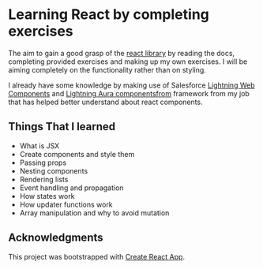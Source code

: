 # Learning React by completing exercises

The aim to gain a good grasp of the [react library](https://react.dev/) by reading the docs, completing provided exercises and making up my own exercises. I will be aiming completely on the functionality rather than on styling.

I already have some knowledge by making use of Salesforce [Lightning Web Components](https://developer.salesforce.com/docs/platform/lwc/guide) and [Lightning Aura componentsfrom](https://developer.salesforce.com/docs/atlas.en-us.lightning.meta/lightning/intro_components.htm) framework from my job that has helped better understand about react components.

## Things That I learned

<ul>
  <li>What is JSX</li>
  <li>Create components and style them</li>
  <li>Passing props</li>
  <li>Nesting components</li>
  <li>Rendering lists</li>
  <li>Event handling and propagation</li>
  <li>How states work</li>
  <li>How updater functions work</li>
  <li>Array manipulation and why to avoid mutation</li>
</ul>

## Acknowledgments

This project was bootstrapped with [Create React App](https://github.com/facebook/create-react-app).
